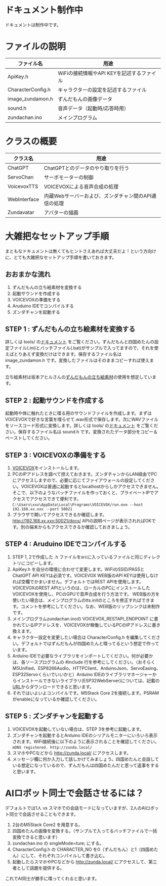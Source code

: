 # ドキュメント制作中
ドキュメントは制作中です。

# ファイルの説明
| ファイル名  | 用途 |
| ------------- | ------------- |
| ApiKey.h | WiFiの接続情報やAPI KEYを記述するファイル |
| CharacterConfig.h | キャラクターの設定を記述するファイル |
| image_zundamon.h | ずんだもんの画像データ |
| sound.h | 音声データ（起動時/応答時用） |
| zundachan.ino | メインプログラム |

# クラスの概要
| クラス名  | 用途 |
| ------------- | ------------- |
| ChatGPT | ChatGPTとのデータのやり取りを行う |
| ServoChan | サーボモーターの制御 |
| VoicevoxTTS | VOICEVOXによる音声合成の処理 |
| WebInterface | 内蔵Webサーバーおよび、ズンダチャン間のAPI通信の処理 |
| Zundavatar | アバターの描画 |

# 大雑把なセットアップ手順
まともなドキュメントは無くてもヒントさえあれば大丈夫だよ！という方向けに、とても大雑把なセットアップ手順を書いておきます。

## おおまかな流れ
1. ずんだもんの立ち絵素材を変換する
2. 起動サウンドを作成する
3. VOICEVOXの準備をする
4. Aruduino IDEでコンパイルする
5. ズンダチャンを起動する

## STEP 1 : ずんだもんの立ち絵素材を変換する
詳しくは tools/ の[ドキュメント](../tools/) をご覧ください。ずんだもんと四国めたんの設定ファイル(.ini)とバッチファイル(.bat)がサンプルで入ってますので、それを使えばとりあえず変換だけはできます。保存するファイル名は image_zundamon.h です。変換したファイルはそのままコピーすれば使えます。

立ち絵素材は坂本アヒルさんの[ずんだもんの立ち絵素材](https://www.pixiv.net/artworks/92641351)の使用を想定しています。

## STEP 2 : 起動サウンドを作成する
起動時や体に触れたときに喋る用のサウンドファイルを作成します。まずはVOICEVOXで好きな言葉を喋らせて.wav形式で保存します。次にWAVファイルをソースコード形式に変換します。詳しくは tools/ の[ドキュメント](../tools/) をご覧ください。保存するファイル名は sound.h です。変換されたデータ部分をコピー＆ペーストしてください。

## STEP 3 : VOICEVOXの準備をする
1. [VOICEVOX](https://voicevox.hiroshiba.jp/)をインストールします。
2. PCのIPアドレスを調べて控えておきます。ズンダチャンからLAN経由でPCにアクセスしますので、必要に応じてファイアウォールの設定してください。VOICEVOXは普通に起動するとlocalhostからしかアクセスできません。そこで、以下のようなバッチファイルを作っておくと、プライベートIPでアクセスでアクセスできて便利です。
`C:\Users\xxx\AppData\Local\Programs\VOICEVOX/run.exe --host 192.168.xx.xxx --port 50021`
3. ブラウザで開いてアクセスできるか確認します。 http://192.168.xx.xxx:50021/docs/ APIの説明ページが表示されればOKです。別の端末からもアクセスできるか確認しておきましょう。

## STEP 4 : Aruduino IDEでコンパイルする
1. STEP 1, 2で作成した .h ファイルをsrcに入っているファイルと同じディレクトリにコピーします。
2. ApiKey.h を自分の環境に合わせて変更します。WiFiのSSID/PASSとChatGPT API KEYは必須です。VOICEVOX WEB版のAPI KEYは使用しなければ空欄でかまいません。デフォルトではREST APIを使用します。VOICEVOXのREST APIというのは、ローカルのPCにインストールしたVOICEVOXを使用し、PCのGPUで音声合成を行う方法です。
WEB版の方を使いたい場合は、メインプログラムのtts.initのところを修正すればできます。コメントを参考にしてください。なお、WEB版のリップシンクは未制作です。
3. メインプログラムzundachan.inoの VOICEVOX_RESTAPI_ENDPOINT に書かれているIPアドレスを、VOICEVOXが稼働しているPCのIPアドレスに書き換えます。
4. キャラクター設定を変更したい場合は CharacterConfig.h を編集してください。デフォルトではずんだもんが四国めたんと喋ってるという想定で作っています。
5. Arduino IDEで必要なライブラリをインポートしてください。何が必要かは、各ソースプログラムの #include 行を参考にしてください。（おそらくM5Unified、ESP8266Audio、HTTPClient、ArduinoJson、ServoEasing、ESP32Servoくらいでいいかと）Arduino IDEのライブラリマネージャーからインストールできないライブラリ(ESP32WebServer)については、記載の[URL](https://github.com/Pedroalbuquerque/ESP32WebServer)からダウンロードできると思います。
6. それではいよいよコンパイルです。M5Stack Core 2を接続します。PSRAMがenableになっているか確認してください。

## STEP 5 : ズンダチャンを起動する
1. VOICEVOXを起動していない場合は、STEP 3を参考に起動します。
2. ズンダチャンを起動するとArduino IDEのシリアルモニターにいろいろ表示されます。WiFi接続後に以下のように表示されることを確認してください。
`mDNS registered. http://zunda.local/`
3. スマホやPCなどから http://zunda.local/ にアクセスします。
4. メッセージ欄に何か入力して話しかけてみましょう。四国めたんと会話している想定になっているので、ずんだもんは四国めたんだと思って返事をすると思います。

# AIロボット同士で会話させるには？
デフォルトでは1人 vs スマホでの会話モードになっていますが、2人のAIロボット同士で会話させることもできます。
1. 2台のM5Stack Core2 を用意する。
2. 四国めたんの画像を変換する。（サンプルで入ってるバッチファイルで一括変換できると思います）
3. zundachan.ino の singleMode=ture; にする。
4. CharacterConfig.h の CHARACTER_NO を0（ずんだもん）と1（四国めたん）にして、それぞれコンパイルして書き込む。
5. 起動したらスマホやPCなどから http://zunda.local/ にアクセスして、第三者として話題を提供する。

これでAI同士が勝手に喋ってくれると思います。
